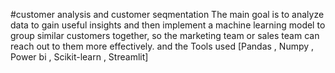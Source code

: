 
#customer analysis and customer seqmentation
The main goal is to analyze data to gain useful insights and then implement a machine learning model to group similar 
   customers together, so the marketing team or sales team can reach out to them more effectively.
and the Tools used [Pandas ,  Numpy  ,  Power bi , Scikit-learn , Streamlit]
